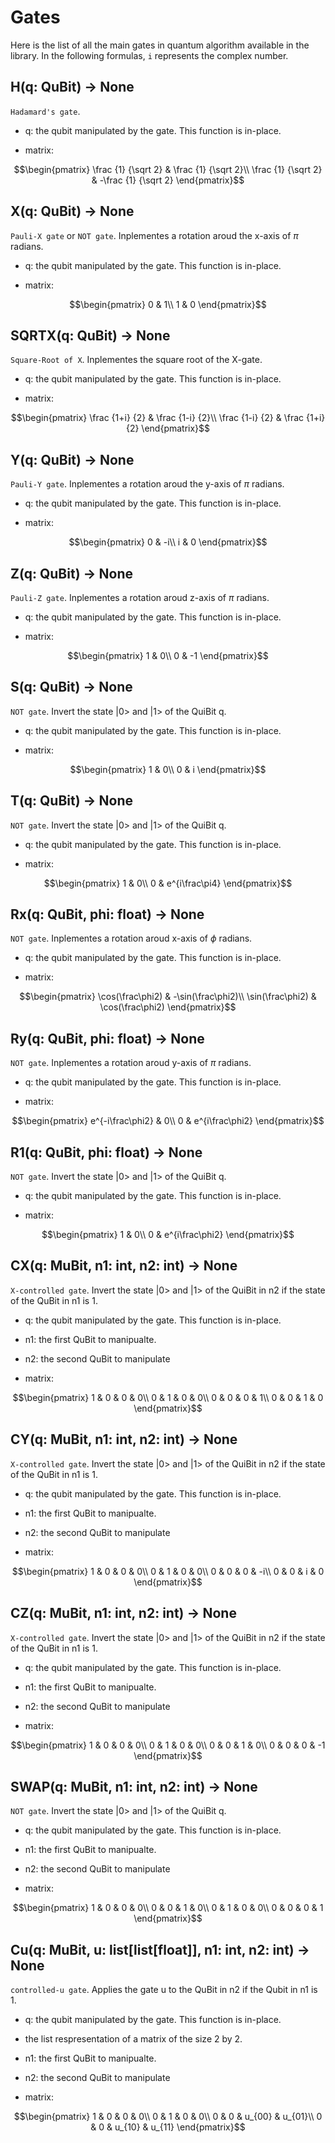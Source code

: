 # Gates

Here is the list of all the main gates in quantum algorithm available in the library. In the following formulas, `i` represents the complex number.

## H(q: QuBit) -> None
`Hadamard's gate`. 

- q: the qubit manipulated by the gate. This function is in-place.

- matrix:
```math
\begin{pmatrix}
\frac {1} {\sqrt 2} & \frac {1} {\sqrt 2}\\
\frac {1} {\sqrt 2} & -\frac {1} {\sqrt 2}
\end{pmatrix}
```

## X(q: QuBit) -> None
`Pauli-X gate` or `NOT gate`. Inplementes a rotation aroud the x-axis of $\pi$ radians.

- q: the qubit manipulated by the gate. This function is in-place.

- matrix:
```math
\begin{pmatrix}
0 & 1\\
1 & 0
\end{pmatrix}
```

## SQRTX(q: QuBit) -> None
`Square-Root of X`. Inplementes the square root of the X-gate.

- q: the qubit manipulated by the gate. This function is in-place.

- matrix:
```math
\begin{pmatrix}
\frac {1+i} {2} & \frac {1-i} {2}\\
\frac {1-i} {2} & \frac {1+i} {2}
\end{pmatrix}
```

## Y(q: QuBit) -> None
`Pauli-Y gate`. Inplementes a rotation aroud the y-axis of $\pi$ radians.

- q: the qubit manipulated by the gate. This function is in-place.

- matrix:
```math
\begin{pmatrix}
0 & -i\\
i & 0
\end{pmatrix}
```

## Z(q: QuBit) -> None
`Pauli-Z gate`. Inplementes a rotation aroud z-axis of $\pi$ radians.

- q: the qubit manipulated by the gate. This function is in-place.

- matrix:
```math
\begin{pmatrix}
1 & 0\\
0 & -1
\end{pmatrix}
```

## S(q: QuBit) -> None
`NOT gate`. Invert the state |0> and |1> of the QuiBit q.

- q: the qubit manipulated by the gate. This function is in-place.

- matrix:
```math
\begin{pmatrix}
1 & 0\\
0 & i
\end{pmatrix}
```

## T(q: QuBit) -> None
`NOT gate`. Invert the state |0> and |1> of the QuiBit q.

- q: the qubit manipulated by the gate. This function is in-place.

- matrix:
```math
\begin{pmatrix}
1 & 0\\
0 & e^{i\frac\pi4}
\end{pmatrix}
```

## Rx(q: QuBit, phi: float) -> None
`NOT gate`. Inplementes a rotation aroud x-axis of $\phi$ radians.

- q: the qubit manipulated by the gate. This function is in-place.

- matrix:
```math
\begin{pmatrix}
\cos(\frac\phi2) & -\sin(\frac\phi2)\\
\sin(\frac\phi2) & \cos(\frac\phi2)
\end{pmatrix}
```

## Ry(q: QuBit, phi: float) -> None
`NOT gate`. Inplementes a rotation aroud y-axis of $\pi$ radians.

- q: the qubit manipulated by the gate. This function is in-place.

- matrix:
```math
\begin{pmatrix}
e^{-i\frac\phi2} & 0\\
0 & e^{i\frac\phi2}
\end{pmatrix}
```

## R1(q: QuBit, phi: float) -> None
`NOT gate`. Invert the state |0> and |1> of the QuiBit q.

- q: the qubit manipulated by the gate. This function is in-place.

- matrix:
```math
\begin{pmatrix}
1 & 0\\
0 & e^{i\frac\phi2}
\end{pmatrix}
```

## CX(q: MuBit, n1: int, n2: int) -> None
`X-controlled gate`. Invert the state |0> and |1> of the QuiBit in n2 if the state of the QuBit in n1 is 1.

- q: the qubit manipulated by the gate. This function is in-place.
- n1: the first QuBit to manipualte.
- n2: the second QuBit to manipulate

- matrix:
```math
\begin{pmatrix}
1 & 0 & 0 & 0\\
0 & 1 & 0 & 0\\
0 & 0 & 0 & 1\\
0 & 0 & 1 & 0
\end{pmatrix}
```

## CY(q: MuBit, n1: int, n2: int) -> None
`X-controlled gate`. Invert the state |0> and |1> of the QuiBit in n2 if the state of the QuBit in n1 is 1.

- q: the qubit manipulated by the gate. This function is in-place.
- n1: the first QuBit to manipualte.
- n2: the second QuBit to manipulate

- matrix:
```math
\begin{pmatrix}
1 & 0 & 0 & 0\\
0 & 1 & 0 & 0\\
0 & 0 & 0 & -i\\
0 & 0 & i & 0
\end{pmatrix}
```

## CZ(q: MuBit, n1: int, n2: int) -> None
`X-controlled gate`. Invert the state |0> and |1> of the QuiBit in n2 if the state of the QuBit in n1 is 1.

- q: the qubit manipulated by the gate. This function is in-place.
- n1: the first QuBit to manipualte.
- n2: the second QuBit to manipulate

- matrix:
```math
\begin{pmatrix}
1 & 0 & 0 & 0\\
0 & 1 & 0 & 0\\
0 & 0 & 1 & 0\\
0 & 0 & 0 & -1
\end{pmatrix}
```

## SWAP(q: MuBit, n1: int, n2: int) -> None
`NOT gate`. Invert the state |0> and |1> of the QuiBit q.

- q: the qubit manipulated by the gate. This function is in-place.
- n1: the first QuBit to manipualte.
- n2: the second QuBit to manipulate

- matrix:
```math
\begin{pmatrix}
1 & 0 & 0 & 0\\
0 & 0 & 1 & 0\\
0 & 1 & 0 & 0\\
0 & 0 & 0 & 1
\end{pmatrix}
```

## Cu(q: MuBit, u: list[list[float]], n1: int, n2: int) -> None
`controlled-u gate`. Applies the gate u to the QuBit in n2 if the Qubit in n1 is 1.

- q: the qubit manipulated by the gate. This function is in-place.
- the list respresentation of a matrix of the size 2 by 2.
- n1: the first QuBit to manipualte.
- n2: the second QuBit to manipulate

- matrix:
```math
\begin{pmatrix}
1 & 0 & 0 & 0\\
0 & 1 & 0 & 0\\
0 & 0 & u_{00} & u_{01}\\
0 & 0 & u_{10} & u_{11}
\end{pmatrix}
```
